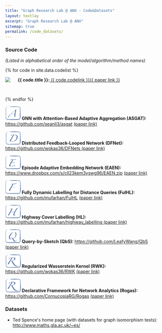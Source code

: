 ```yaml
---
title: "Graph Research Lab @ ANU - Code&Datasets"
layout: textlay
excerpt: "Graph Research Lab @ ANU"
sitemap: true
permalink: /code_datasets/
---
```


### Source Code ### 
_(Listed in alphabetical order of the model/algorithm/method names)_



<div class="row">

<div class="col-sm-19 clearfix">
 <div class="well">
  
  {% for code in site.data.codelist %}
  
  <img src="{{ site.url }}{{ site.baseurl }}/images/letters/{{ code.image }}" class="img-responsive" width="40" style="float: left" />
  <p><strong>{{ code.title }}:</strong><a href="{{ code.codelink }}"> {{ code.codelink }}</a><a href="{{ code.paperlink }}">{{ paper link }}</a></p>
  
  <br>
  
  {% endfor %}
  
 </div>
</div>

</div>



 <div class="row">
 
 <div class="col-sm-19 clearfix">
  <div class="well">
   
   <img src="../images/letters/letter-a.png" alt="E" width="50"><strong> GNN with Attention-Based Adaptive Aggregation (ASGAT): </strong><a href="https://github.com/seanli3/asgat">https://github.com/seanli3/asgat</a> <a href="https://arxiv.org/abs/2103.14187"> (paper link)</a>   
   
   <img src="../images/letters/letter-d.png" alt="D" width="50"><strong>  Distributed Feedback-Looped Network (DFNet): </strong><a href="https://github.com/wokas36/DFNets">https://github.com/wokas36/DFNets</a><a href="https://proceedings.neurips.cc/paper/2019/file/f87522788a2be2d171666752f97ddebb-Paper.pdf"> (paper link)</a>
 <!--  <p style="margin-left:8%;margin-top: -35px;"><em> (A graph neural network with spectral filter)</em></p> -->

   <img src="../images/letters/letter-e.png" alt="E" width="50"><strong>  Episode Adaptive Embedding Network (EAEN): </strong><a href="https://www.dropbox.com/s/cll23kem3yswg96/EAEN.zip">https://www.dropbox.com/s/cll23kem3yswg96/EAEN.zip</a> <a href="https://arxiv.org/abs/2106.09398"> (paper link)</a> 

   <img src="../images/letters/letter-f.png" alt="F" width="50"><strong>  Fully Dynamic Labelling for Distance Queries (FulHL): </strong><a href="https://github.com/mufarhan/FulHL">https://github.com/mufarhan/FulHL</a> <a href="https://link.springer.com/article/10.1007%2Fs00778-021-00707-z"> (paper link)</a> 
   
   <img src="../images/letters/letter-h.png" alt="H" width="50"><strong>  Highway Cover Labelling (HL): </strong><a href="https://github.com/mufarhan/highway_labelling">https://github.com/mufarhan/highway_labelling</a><a href="https://arxiv.org/abs/1812.02363"> (paper link)</a>

   <img src="../images/letters/letter-q.png" alt="Q" width="50"><strong>  Query-by-Sketch (QbS): </strong><a href="https://github.com/LeafyWang/QbS">https://github.com/LeafyWang/QbS</a><a href="https://dl.acm.org/doi/10.1145/3448016.3452826"> (paper link)</a> 
   
   <img src="../images/letters/letter-r.png" alt="R" width="50"><strong>  Regularized Wasserstein Kernel (RWK): </strong><a href="https://github.com/wokas36/RWK">https://github.com/wokas36/RWK</a> <a href="https://arxiv.org/pdf/2110.02554.pdf"> (paper link)</a>
   
   <img src="../images/letters/letter-r.png" alt="R" width="50"><strong>  Declarative Framework for Network Analytics (Rogas): </strong><a href="https://github.com/CornucopiaRG/Rogas">https://github.com/CornucopiaRG/Rogas</a> <a href="https://dl.acm.org/doi/10.14778/3007263.3007309"> (paper link)</a>
      
 </div>
 </div>
 
</div>

<!--<ul>  
<li>Distributed Feedback-Looped Networks (DFNets): <a href="https://github.com/wokas36/DFNets">https://github.com/wokas36/DFNets</a><a href="https://proceedings.neurips.cc/paper/2019/file/f87522788a2be2d171666752f97ddebb-Paper.pdf"> (paper link)</a></li>
<li>Highway Labelling (HL): <a href="https://github.com/mufarhan/highway_labelling">https://github.com/mufarhan/highway_labelling</a><a href="https://arxiv.org/abs/1812.02363"> (paper link)</a></li>
<li>Episode Adaptive Embedding Networks (EAENs): <a href="https://www.dropbox.com/s/cll23kem3yswg96/EAEN.zip">https://www.dropbox.com/s/cll23kem3yswg96/EAEN.zip</a> <a href="https://arxiv.org/abs/2106.09398"> (paper link)</a></li>
<li>Declarative Framework for Network Analytics (Rogas): <a href="https://github.com/CornucopiaRG/Rogas">https://github.com/CornucopiaRG/Rogas</a> <a href="https://dl.acm.org/doi/10.14778/3007263.3007309"> (paper link)</a></li>
</ul>-->





### Datasets

<ul>
<li>Ted Spence's home page (with datasets for graph isomorphism tests): <a href="http://www.maths.gla.ac.uk/~es/">http://www.maths.gla.ac.uk/~es/</a></li>
</ul>  

<br>
